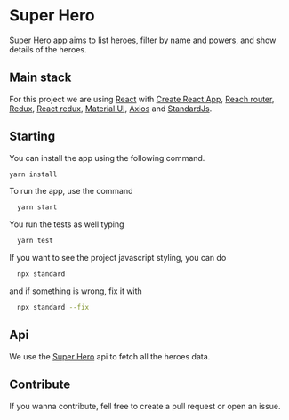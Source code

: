 # Super Hero

Super Hero app aims to list heroes, filter by name and powers, and show details of the heroes.

## Main stack

For this project we are using [React](https://reactjs.org) with [Create React App](https://create-react-app.dev/docs/getting-started), [Reach router](https://reach.tech/router), [Redux](https://redux.js.org/introduction/getting-started), [React redux](https://react-redux.js.org/introduction/quick-start), [Material UI](https://material-ui.com/pt/getting-started), [Axios](https://github.com/axios/axios) and [StandardJs](https://standardjs.com).

## Starting

You can install the app using the following command.

```bash
yarn install
```

To run the app, use the command

```bash
  yarn start
```

You run the tests as well typing

```bash
  yarn test
```

If you want to see the project javascript styling, you can do

```bash
  npx standard
```

and if something is wrong, fix it with

```bash
  npx standard --fix
```

## Api

We use the [Super Hero](https://superheroapi.com) api to fetch all the heroes data.

## Contribute

If you wanna contribute, fell free to create a pull request or open an issue.
